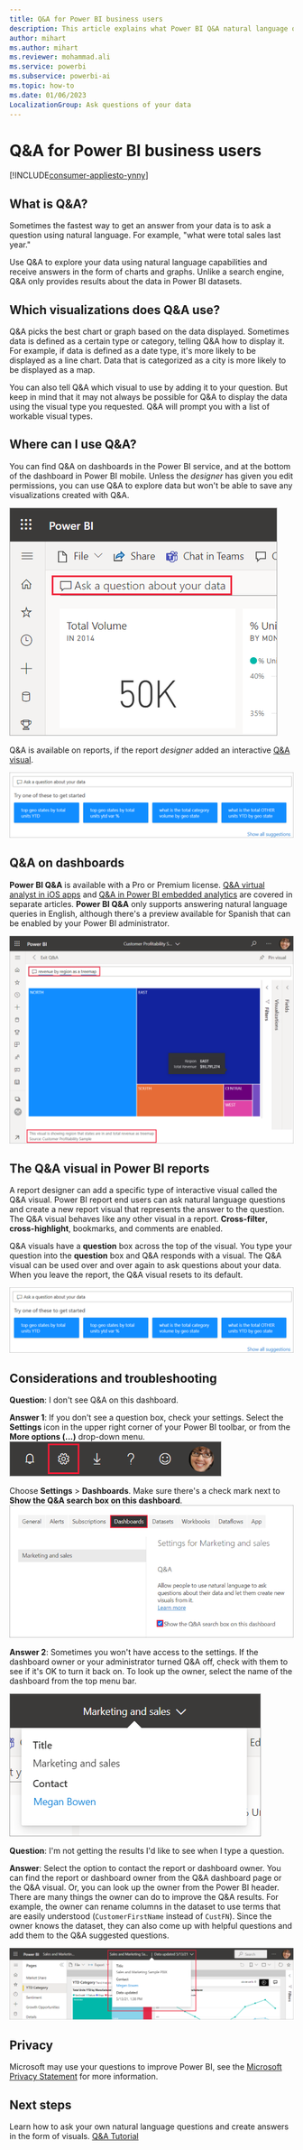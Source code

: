 ```yaml
---
title: Q&A for Power BI business users
description: This article explains what Power BI Q&A natural language queries are and how to use the Q&A feature.
author: mihart
ms.author: mihart
ms.reviewer: mohammad.ali
ms.service: powerbi
ms.subservice: powerbi-ai
ms.topic: how-to
ms.date: 01/06/2023
LocalizationGroup: Ask questions of your data
---
```

# Q&A for Power BI business users

[!INCLUDE[consumer-appliesto-ynny](../includes/consumer-appliesto-ynny.md)]

## What is Q&A?

Sometimes the fastest way to get an answer from your data is to ask a question using natural language. For example, "what were total sales last year."

Use Q&A to explore your data using natural language capabilities and receive answers in the form of charts and graphs. Unlike a search engine, Q&A only provides results about the data in Power BI datasets.

## Which visualizations does Q&A use?

Q&A picks the best chart or graph based on the data displayed. Sometimes data is defined as a certain type or category, telling Q&A how to display it. For example, if data is defined as a date type, it's more likely to be displayed as a line chart. Data that is categorized as a city is more likely to be displayed as a map.

You can also tell Q&A which visual to use by adding it to your question. But keep in mind that it may not always be possible for Q&A to display the data using the visual type you requested. Q&A will prompt you with a list of workable visual types.

## Where can I use Q&A?

You can find Q&A on dashboards in the Power BI service, and at the bottom of the dashboard in Power BI mobile. Unless the *designer* has given you edit permissions, you can use Q&A to explore data but won't be able to save any visualizations created with Q&A.

![Screenshot of Ask a question about your data in a red box on the visual dashboard.](media/end-user-q-and-a/power-bi-qna.png)

Q&A is available on reports, if the report *designer* added an interactive [Q&A visual](../visuals/power-bi-visualization-q-and-a.md).

![Screenshot of the Q&A question box highlighted by a red box on the report.](media/end-user-q-and-a/power-bi-q-and-a-default.png)

## Q&A on dashboards

**Power BI Q&A** is available with a Pro or Premium license.  [Q&A virtual analyst in iOS apps](mobile/mobile-apps-ios-qna.md) and [Q&A in Power BI embedded analytics](../developer/embedded/qanda.md) are covered in separate articles. **Power BI Q&A** only supports answering natural language queries in English, although there's a preview available for Spanish that can be enabled by your Power BI administrator.

![Screenshot of the Q&A query for revenue by region as a treemap.](media/end-user-q-and-a/power-bi-treemaps.png)

## The Q&A visual in Power BI reports

A report designer can add a specific type of interactive visual called the
Q&A visual. Power BI report end users can ask natural language questions and create a new report visual that represents the answer to the question. The Q&A visual behaves like any other visual in a report. **Cross-filter**, **cross-highlight**, bookmarks, and comments are enabled.

Q&A visuals have a **question** box across the top of the visual. You type your question into the **question** box and Q&A responds with a visual. The Q&A visual can be used over and over again to ask questions about your data. When you leave the report, the Q&A visual resets to its default.

![Screenshot of default Q&A visual identified by the question box at the top.](media/end-user-q-and-a/power-bi-q-and-a-default.png)

## Considerations and troubleshooting

**Question**: I don't see Q&A on this dashboard.

**Answer 1**: If you don't see a question box, check your settings. Select the **Settings** icon in the upper right corner of your Power BI toolbar, or from the **More options (...)** drop-down menu.
![Screenshot of the Power BI toolbar with a red box highlight around the settings icon.](media/end-user-q-and-a/power-bi-cog.png)

Choose **Settings** > **Dashboards**. Make sure there's a check mark next to **Show the Q&A search box on this dashboard**.
![Screenshot of Settings Dashboards enabling Q&A settings for dashboard.](media/end-user-q-and-a/power-bi-om.png)  

**Answer 2**: Sometimes you won't have access to the settings. If the dashboard owner or your administrator turned Q&A off, check with them to see if it's OK to turn it back on. To look up the owner, select the name of the dashboard from the top menu bar.

![Screenshot of the top menu bar on a report with the drop-down featuring the report admin name.](media/end-user-q-and-a/power-bi-owner.png)

**Question**: I'm not getting the results I'd like to see when I type a question.

**Answer**: Select the option to contact the report or dashboard owner. You can find the report or dashboard owner from the Q&A dashboard page or the Q&A visual. Or, you can look up the owner from the Power BI header.  There are many things the owner can do to improve the Q&A results. For example, the owner can rename columns in the dataset to use terms that are easily understood (`CustomerFirstName` instead of `CustFN`). Since the owner knows the dataset, they can also come up with helpful questions and add them to the Q&A suggested questions.

![Screenshot of Display contact information.](media/end-user-q-and-a/power-bi-contact.png)

## Privacy

Microsoft may use your questions to improve Power BI, see the [Microsoft Privacy Statement](https://go.microsoft.com/fwlink/?LinkId=521839) for more information.

## Next steps

Learn how to ask your own natural language questions and create answers in the form of visuals. [Q&A Tutorial](end-user-q-and-a-tutorial.md)
